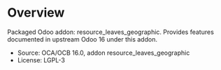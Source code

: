 # Overview

Packaged Odoo addon: resource_leaves_geographic. Provides features documented in upstream Odoo 16 under this addon.

- Source: OCA/OCB 16.0, addon resource_leaves_geographic
- License: LGPL-3
